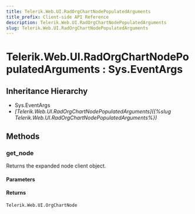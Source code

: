 ```yaml
---
title: Telerik.Web.UI.RadOrgChartNodePopulatedArguments
title_prefix: Client-side API Reference
description: Telerik.Web.UI.RadOrgChartNodePopulatedArguments
slug: Telerik.Web.UI.RadOrgChartNodePopulatedArguments
---
```


# Telerik.Web.UI.RadOrgChartNodePopulatedArguments : Sys.EventArgs 

## Inheritance Hierarchy

* Sys.EventArgs
* *[Telerik.Web.UI.RadOrgChartNodePopulatedArguments]({%slug Telerik.Web.UI.RadOrgChartNodePopulatedArguments%})*


## Methods

### get_node

Returns the expanded node client object. 

#### Parameters

#### Returns

`Telerik.Web.UI.OrgChartNode`

